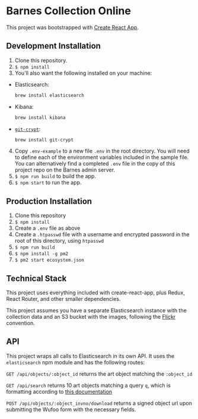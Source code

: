 # Barnes Collection Online

This project was bootstrapped with [Create React App](https://github.com/facebookincubator/create-react-app).

## Development Installation
1. Clone this repository.
2. `$ npm install`
3. You'll also want the following installed on your machine:
  - Elasticsearch:
    ```bash
    brew install elasticsearch
    ```
  - Kibana:
    ```bash
    brew install kibana
    ```
  - [`git-crypt`](https://www.agwa.name/projects/git-crypt/):
    ```bash
    brew install git-crypt
    ```
4. Copy `.env-example` to a new file `.env` in the root directory. You will need to define each of the environment variables included in the sample file. You can alternatively find a completed `.env` file in the copy of this project repo on the Barnes admin server.
5. `$ npm run build` to build the app.
6. `$ npm start` to run the app.

## Production Installation
1. Clone this repository
2. `$ npm install`
3. Create a `.env` file as above
4. Create a `.htpasswd` file with a username and encrypted password in the root of this directory, using `htpasswd`
5. `$ npm run build`
6. `$ npm install -g pm2`
7. `$ pm2 start ecosystem.json`

## Technical Stack

This project uses everything included with create-react-app, plus Redux, React Router, and other smaller dependencies.

This project assumes you have a separate Elasticsearch instance with the collection data and an S3 bucket with the images, following the [Flickr](https://www.flickr.com/services/api/misc.urls.html) convention.

## API

This project wraps all calls to Elasticsearch in its own API. It uses the `elasticsearch` npm module and has the following routes:

`GET /api/objects/:object_id` returns the art object matching the `:object_id`

`GET /api/search` returns 10 art objects matching a query `q`, which is formatting according to [this documentation](https://www.elastic.co/guide/en/elasticsearch/client/javascript-api/current/api-reference.html#api-search)

`POST /api/objects/:object_invno/download` returns a signed object url upon submitting the Wufoo form with the necessary fields.

